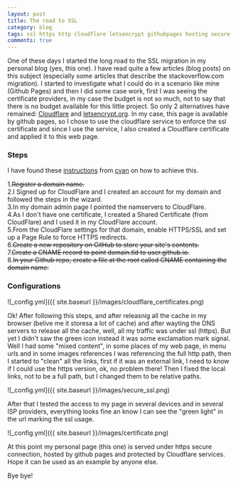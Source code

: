 ```yaml
---
layout: post
title: The road to SSL
category: blog
tags: ssl https http cloudflare letsencrypt githubpages hosting secure certificate
comments: true
---
```


One of these days I started the long road to the SSL migration in my personal blog (yes, this one). 
I have read quite a few articles (blog posts) on this subject (especially some articles that describe the stackoverflow.com migration). I started to investigate what I could do in a scenario like mine (Github Pages) and then I did some case work, first I was seeing the certificate providers, in my case the budget is not so much, not to say that there is no budget available for this little project. So only 2 alternatives have remained: [Cloudflare](https://www.cloudflare.com/) and [letsencrypt.org](https://letsencrypt.org/). In my case, this page is available by github pages, so I chose to use the cloudflare service to enforce the ssl certificate and since I use the service, I also created a Cloudflare certificate and applied it to this web page.

### Steps

I have found these [instructions](https://gist.github.com/cvan/8630f847f579f90e0c014dc5199c337b) from [cvan](https://github.com/cvan/) on how to achieve this.


1.<strike>Register a domain name.</strike><br />
2.I Signed up for CloudFlare and I created an account for my domain and followed the steps in the wizard.<br />
3.In my domain admin page I pointed the namservers to CloudFlare.<br />
4.As I don't have one certificate, I created a Shared Certificate (from CloudFlare) and I used it in my CloudFlare account.<br />
5.From the CloudFlare settings for that domain, enable HTTPS/SSL and set up a Page Rule to force HTTPS redirects.<br />
6.<strike>Create a new repository on GitHub to store your site's contents.</strike><br />
7.<strike>Create a CNAME record to point domain.tld to user.github.io.</strike><br />
8.<strike>In your Github repo, create a file at the root called CNAME containing the domain name.</strike><br />


### Configurations

![_config.yml]({{ site.baseurl }}/images/cloudflare_certificates.png)

Ok! After following this steps, and after releasnig all the cache in my browser (belive me it storesa a lot of cache) and after wayting the DNS servers to release all the cache, well, all my traffic was under ssl (https). But yet I didn't saw the green icon instead it was some exclamation mark signal. Well I had some "mixed content", in some places of my web page, in menu urls and in some images references I was referencing the full http path, then I started to "clean" all the links, first if it was an external link, I need to know if I could use the https version, ok, no problem there! Then I fixed the local links, not to be a full path, but I changed them to be relative paths.

![_config.yml]({{ site.baseurl }}/images/secure_ssl.png)

After that I tested the access to my page in several devices and in several ISP providers, everything looks fine an know I can see the "green light" in the url marking the ssl usage.

![_config.yml]({{ site.baseurl }}/images/certificate.png)

At this point my personal page (this one) is served under https secure connection, hosted by github pages and protected by Cloudflare services. Hope it can be used as an example by anyone else.

Bye bye!

